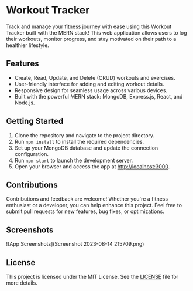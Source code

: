 # Workout Tracker

Track and manage your fitness journey with ease using this Workout Tracker built with the MERN stack! This web application allows users to log their workouts, monitor progress, and stay motivated on their path to a healthier lifestyle.

## Features

- Create, Read, Update, and Delete (CRUD) workouts and exercises.
- User-friendly interface for adding and editing workout details.
- Responsive design for seamless usage across various devices.
- Built with the powerful MERN stack: MongoDB, Express.js, React, and Node.js.

## Getting Started

1. Clone the repository and navigate to the project directory.
2. Run `npm install` to install the required dependencies.
3. Set up your MongoDB database and update the connection configuration.
4. Run `npm start` to launch the development server.
5. Open your browser and access the app at [http://localhost:3000](http://localhost:3000).

## Contributions

Contributions and feedback are welcome! Whether you're a fitness enthusiast or a developer, you can help enhance this project. Feel free to submit pull requests for new features, bug fixes, or optimizations.

## Screenshots

![App Screenshots](Screenshot 2023-08-14 215709.png)



## License

This project is licensed under the MIT License. See the [LICENSE](link-to-license) file for more details.

